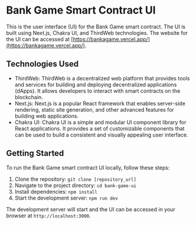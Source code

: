 # Bank Game Smart Contract UI

This is the user interface (UI) for the Bank Game smart contract. The UI is built using Next.js, Chakra UI, and ThirdWeb technologies. The website for the UI can be accessed at [https://bankagame.vercel.app/](https://bankagame.vercel.app/).

## Technologies Used

- ThirdWeb: ThirdWeb is a decentralized web platform that provides tools and services for building and deploying decentralized applications (dApps). It allows developers to interact with smart contracts on the blockchain.
- Next.js: Next.js is a popular React framework that enables server-side rendering, static site generation, and other advanced features for building web applications.
- Chakra UI: Chakra UI is a simple and modular UI component library for React applications. It provides a set of customizable components that can be used to build a consistent and visually appealing user interface.

## Getting Started

To run the Bank Game smart contract UI locally, follow these steps:

1. Clone the repository: `git clone [repository_url]`
2. Navigate to the project directory: `cd bank-game-ui`
3. Install dependencies: `npm install`
4. Start the development server: `npm run dev`

The development server will start and the UI can be accessed in your browser at `http://localhost:3000`.
